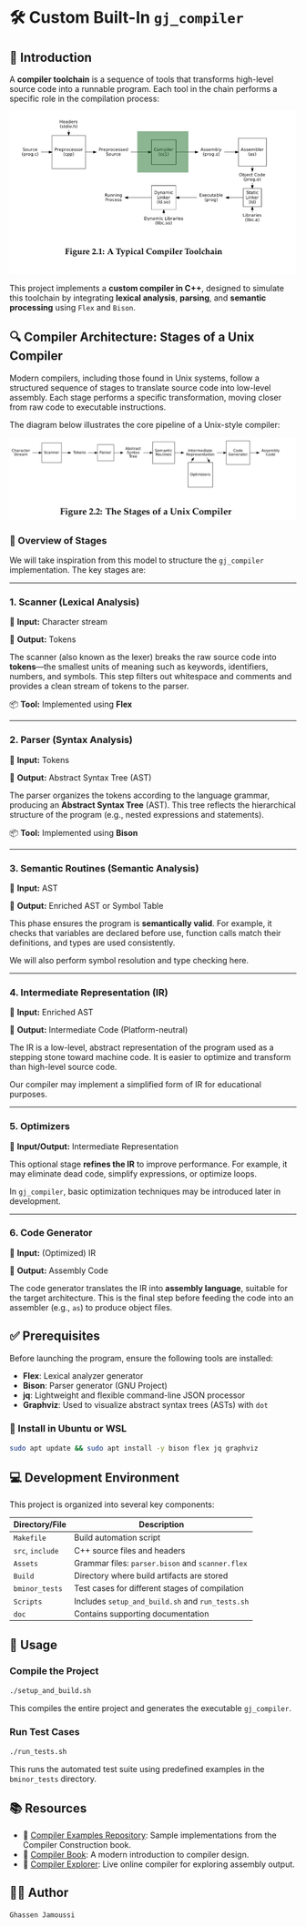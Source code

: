 # 🛠️ Custom Built-In `gj_compiler`

## 📘 Introduction

A **compiler toolchain** is a sequence of tools that transforms high-level source code into a runnable program. Each tool in the chain performs a specific role in the compilation process:

![Compiler Toolchain](.github/imgs/compiler_toolchain.png)

This project implements a **custom compiler in C++**, designed to simulate this toolchain by integrating **lexical analysis**, **parsing**, and **semantic processing** using `Flex` and `Bison`.


## 🔍 Compiler Architecture: Stages of a Unix Compiler

Modern compilers, including those found in Unix systems, follow a structured sequence of stages to translate source code into low-level assembly. Each stage performs a specific transformation, moving closer from raw code to executable instructions.

The diagram below illustrates the core pipeline of a Unix-style compiler:

![Compiler Stages](.github/imgs/compiler_stages.png)

### 🚧 Overview of Stages

We will take inspiration from this model to structure the `gj_compiler` implementation. The key stages are:

---

### 1. **Scanner (Lexical Analysis)**

📌 **Input:** Character stream

📌 **Output:** Tokens

The scanner (also known as the lexer) breaks the raw source code into **tokens**—the smallest units of meaning such as keywords, identifiers, numbers, and symbols. This step filters out whitespace and comments and provides a clean stream of tokens to the parser.

📦 **Tool:** Implemented using **Flex**

---

### 2. **Parser (Syntax Analysis)**

📌 **Input:** Tokens

📌 **Output:** Abstract Syntax Tree (AST)

The parser organizes the tokens according to the language grammar, producing an **Abstract Syntax Tree** (AST). This tree reflects the hierarchical structure of the program (e.g., nested expressions and statements).

📦 **Tool:** Implemented using **Bison**

---

### 3. **Semantic Routines (Semantic Analysis)**

📌 **Input:** AST

📌 **Output:** Enriched AST or Symbol Table

This phase ensures the program is **semantically valid**. For example, it checks that variables are declared before use, function calls match their definitions, and types are used consistently.

We will also perform symbol resolution and type checking here.

---

### 4. **Intermediate Representation (IR)**

📌 **Input:** Enriched AST

📌 **Output:** Intermediate Code (Platform-neutral)

The IR is a low-level, abstract representation of the program used as a stepping stone toward machine code. It is easier to optimize and transform than high-level source code.

Our compiler may implement a simplified form of IR for educational purposes.

---

### 5. **Optimizers**

📌 **Input/Output:** Intermediate Representation

This optional stage **refines the IR** to improve performance. For example, it may eliminate dead code, simplify expressions, or optimize loops.

In `gj_compiler`, basic optimization techniques may be introduced later in development.

---

### 6. **Code Generator**

📌 **Input:** (Optimized) IR

📌 **Output:** Assembly Code

The code generator translates the IR into **assembly language**, suitable for the target architecture. This is the final step before feeding the code into an assembler (e.g., `as`) to produce object files.



## ✅ Prerequisites

Before launching the program, ensure the following tools are installed:

* **Flex**: Lexical analyzer generator
* **Bison**: Parser generator (GNU Project)
* **jq**: Lightweight and flexible command-line JSON processor
* **Graphviz**: Used to visualize abstract syntax trees (ASTs) with `dot`

### 🔧 Install in Ubuntu or WSL

```bash
sudo apt update && sudo apt install -y bison flex jq graphviz
```

## 💻 Development Environment

This project is organized into several key components:

| Directory/File   | Description                                      |
| ---------------- | ------------------------------------------------ |
| `Makefile`       | Build automation script                          |
| `src`, `include` | C++ source files and headers                     |
| `Assets`         | Grammar files: `parser.bison` and `scanner.flex` |
| `Build`          | Directory where build artifacts are stored       |
| `bminor_tests`   | Test cases for different stages of compilation   |
| `Scripts`        | Includes `setup_and_build.sh` and `run_tests.sh` |
| `doc`            | Contains supporting documentation                |

## 🚀 Usage

### Compile the Project

```bash
./setup_and_build.sh
```

This compiles the entire project and generates the executable `gj_compiler`.

### Run Test Cases

```bash
./run_tests.sh
```

This runs the automated test suite using predefined examples in the `bminor_tests` directory.

## 📚 Resources

* 📘 [Compiler Examples Repository](https://github.com/dthain/compilerbook-examples/tree/master): Sample implementations from the Compiler Construction book.
* 🧠 [Compiler Book](http://compilerbook.org/): A modern introduction to compiler design.
* 🧪 [Compiler Explorer](https://godbolt.org/): Live online compiler for exploring assembly output.

## 👨‍💻 Author

```
Ghassen Jamoussi
```